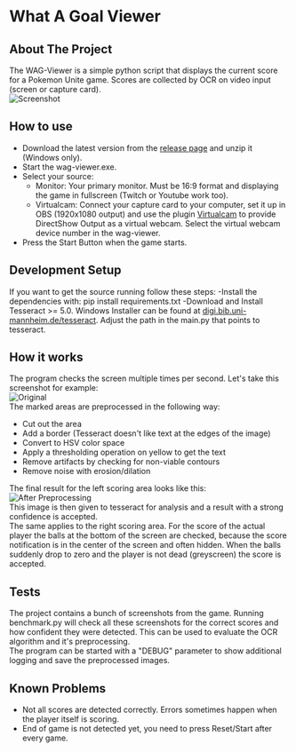 # What A Goal Viewer

## About The Project

The WAG-Viewer is a simple python script that displays the current score for a Pokemon Unite game. Scores are collected by OCR on video input (screen or capture card).  
![Screenshot](https://i.imgur.com/ZnCUO34.png)  

## How to use

* Download the latest version from the [release page](https://github.com/Jimboom7/what-a-goal-viewer/releases) and unzip it (Windows only).
* Start the wag-viewer.exe.
* Select your source:
	* Monitor: Your primary monitor. Must be 16:9 format and displaying the game in fullscreen (Twitch or Youtube work too).
	* Virtualcam: Connect your capture card to your computer, set it up in OBS (1920x1080 output) and use the plugin [Virtualcam](https://obsproject.com/forum/resources/obs-virtualcam.949/) to provide DirectShow Output as a virtual webcam. Select the virtual webcam device number in the wag-viewer.
* Press the Start Button when the game starts.

## Development Setup

If you want to get the source running follow these steps:
-Install the dependencies with: pip install requirements.txt
-Download and Install Tesseract >= 5.0. Windows Installer can be found at [digi.bib.uni-mannheim.de/tesseract](https://digi.bib.uni-mannheim.de/tesseract/). Adjust the path in the main.py that points to tesseract.  


## How it works

The program checks the screen multiple times per second. Let's take this screenshot for example:  
![Original](https://i.imgur.com/1tLopkf.png)  
The marked areas are preprocessed in the following way:  
- Cut out the area
- Add a border (Tesseract doesn't like text at the edges of the image)
- Convert to HSV color space
- Apply a thresholding operation on yellow to get the text
- Remove artifacts by checking for non-viable contours
- Remove noise with erosion/dilation

The final result for the left scoring area looks like this:  
![After Preprocessing](https://i.imgur.com/Mx3XfBx.png)  
This image is then given to tesseract for analysis and a result with a strong confidence is accepted.  
The same applies to the right scoring area. For the score of the actual player the balls at the bottom of the screen are checked, because the score notification is in the center of the screen and often hidden. When the balls suddenly drop to zero and the player is not dead (greyscreen) the score is accepted.

## Tests

The project contains a bunch of screenshots from the game. Running benchmark.py will check all these screenshots for the correct scores and how confident they were detected. This can be used to evaluate the OCR algorithm and it's preprocessing.  
The program can be started with a "DEBUG" parameter to show additional logging and save the preprocessed images.

## Known Problems
- Not all scores are detected correctly. Errors sometimes happen when the player itself is scoring.
- End of game is not detected yet, you need to press Reset/Start after every game.
